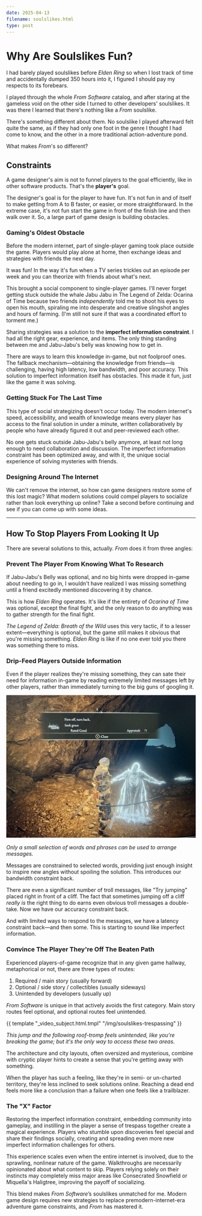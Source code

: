 ```yaml
---
date: 2025-04-13
filename: soulslikes.html
type: post
---
```


# Why Are Soulslikes Fun?

I had barely played soulslikes before *Elden Ring*
so when I lost track of time and accidentally dumped 350 hours into it,
I figured I should pay my respects to its forebears.

I played through the whole *From Software* catalog,
and after staring at the gameless void on the other side I turned to other developers' soulslikes.
It was there I learned that there's nothing like a *From* soulslike.

There's something different about them. No soulslike I played afterward felt quite the same, as if they had only one foot in the genre I thought I had come to know, and the other in a more traditional action-adventure pond.

What makes *From*'s so different?

## Constraints

A game designer's aim is not to funnel players to the goal efficiently, like in other software products. That's the **player's** goal.

The designer's goal is for the player to have fun. It's not fun in and of itself to make getting from A to B faster, or easier, or more straightforward. In the extreme case, it's not fun start the game in front of the finish line and then walk over it. So, a large part of game design is building obstacles.

### Gaming's Oldest Obstacle

Before the modern internet, part of single-player gaming took place outside the game. Players would play alone at home, then exchange ideas and strategies with friends the next day.

It was fun! In the way it's fun when a TV series trickles out an episode per week and you can theorize with friends about what's next.

This brought a social component to single-player games.
I'll never forget getting stuck outside the whale Jabu Jabu in The Legend of Zelda: Ocarina of Time because
two friends *independently* told me to shoot his eyes to open his mouth, spiraling me into desperate and creative slingshot angles and hours of farming.
(I'm still not sure if that was a coordinated effort to torment me.)

Sharing strategies was a solution to the **imperfect information constraint**. I had all the right gear, experience, and items. The only thing standing between me and Jabu-Jabu's belly was knowing how to get in.

There are ways to learn this knowledge in-game, but not foolproof ones. The fallback mechanism—obtaining the knowledge from friends—is challenging, having high latency, low bandwidth, and poor accuracy. This solution to imperfect information itself has obstacles. This made it fun, just like the game it was solving.


<!-- *Outer Wilds* takes this concept to an extreme and places **no** obstacles between the start and  end of the game other than player knowledge. As you may expect it's a game particularly vulnerable to spoilers, and—having no replay value—the only one I consistently hear people say "I wish I could play it for the first time again" about.

Being an extreme case, it has a sort of unspoken code that past players  must not reveal information to prospective players except when stuck—and even then, vaguely—in an effort to preserve the imperfect information constraint. This is  one way of getting that constraint back, but it's quite fragile and not the one we're here to talk about—*From Software's* games have a strong social aspect, while *Outer Wilds* works instead by being fragile enough to make people tiptoe around it.
 -->
### Getting Stuck For The Last Time

This type of social strategizing doesn't occur today. The modern internet's speed, accessibility, and wealth of knowledge means every player has access to the final solution in under a minute, written collaboratively by people who have already figured it out and peer-reviewed each other.

No one gets stuck outside Jabu-Jabu's belly anymore, at least not long enough to need collaboration and discussion. The imperfect information constraint has been optimized away, and with it, the unique social experience of solving mysteries with friends.

### Designing Around The Internet

We can't remove the internet, so how can game designers restore some of this lost magic? What modern solutions could compel players to socialize rather than look everything up online? Take a second before continuing and see if you can come up with some ideas.

---

## How To Stop Players From Looking It Up

There are several solutions to this, actually. *From* does it from three angles:

### Prevent The Player From Knowing What To Research

If Jabu-Jabu's Belly was optional, and no big hints were dropped in-game about needing to go in, I wouldn't have realized I was missing something until a friend excitedly mentioned discovering it by chance.

This is how *Elden Ring* operates.
It's like if the entirety of *Ocarina of Time* was optional, except the final fight,
and the only reason to do anything was to gather strength for the final fight.

*The Legend of Zelda: Breath of the Wild* uses this very tactic,
if to a lesser extent—everything is optional,
but the game still makes it obvious that you're missing something.
*Elden Ring* is like if no one ever told you there was something there to miss.

### Drip-Feed Players Outside Information

Even if the player realizes they're missing something,
they can sate their need for information in-game by reading extremely limited messages left by other players,
rather than immediately turning to the big guns of googling it.

![A screenshot of a player message in Elden Ring that says 'First off, turn back, Seek grace'.](/img/soulslikes-messages-0.jpg)

_Only a small selection of words and phrases can be used to arrange messages._

Messages are constrained to selected words, providing just enough insight to inspire new angles without spoiling the solution. This introduces our bandwidth constraint back.

There are even a significant number of troll messages,
like "Try jumping" placed right in front of a cliff.
The fact that sometimes jumping off a cliff *really is* the right thing to do earns even obvious troll messages a double-take.
Now we have our accuracy constraint back.

And with limited ways to respond to the messages,
we have a latency constraint back—and then some.
This is starting to sound like imperfect information.

### Convince The Player They're Off The Beaten Path

Experienced players-of-game recognize that in any given game hallway,
metaphorical or not,
there are three types of routes:

1. Required / main story (usually forward)
2. Optional / side story / collectibles (usually sideways)
3. Unintended by developers (usually up)

*From Software* is unique in that actively avoids the first category.
Main story routes feel optional,
and optional routes feel unintended.

{{ template "_video_subject.html.tmpl" "/img/soulslikes-trespassing" }}

_This jump and the following roof-tromp feels unintended, like you're breaking the game; but it's the only way to access these two areas._

The architecture and city layouts, often oversized and mysterious, combine with cryptic player hints to create a sense that you're getting away with something.

When the player has such a feeling, like they're in semi- or un-charted territory,
they're less inclined to seek solutions online.
Reaching a dead end feels more like a conclusion than a failure when one feels like a trailblazer.

### The "X" Factor

Restoring the imperfect information constraint, embedding community into gameplay, and instilling in the player a sense of trespass together create a magical experience. Players who stumble upon discoveries feel special and share their findings socially, creating and spreading even more new imperfect information challenges for others.

This experience scales even when the entire internet is involved,
due to the sprawling, nonlinear nature of the game.
Walkthroughs are necessarily opinionated about what content to skip.
Players relying solely on their instincts may completely miss major areas like Consecrated Snowfield or Miquella's Haligtree, improving the payoff of socializing.

This blend makes *From Software*’s soulslikes unmatched for me. Modern game design requires new strategies to replace premodern-internet-era adventure game constraints, and *From* has mastered it.

